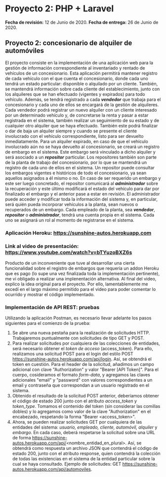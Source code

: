# Proyecto 2:  PHP + Laravel

**Fecha de revisión:** 12 de Junio de 2020.
**Fecha de entrega:** 26 de Junio de 2020.

## **Proyecto 2: concesionario de alquiler de automóviles**

El proyecto consiste en la implementación de una aplicación web para la gestión de información correspondiente al inventariado y rentado de vehículos de un concesionario.
Esta aplicación permitirá mantener registro de cada vehículo con el que cuenta el concesionario, donde cada uno tendrá un estado particular: disponible o alquilado por un cliente. También, se mantendrá información sobre cada cliente del establecimiento, junto con los alquileres que se han efectuado (vigentes y expirados) para todo vehículo. Además, se tendrá registrado a cada ***vendedor*** que trabaja para el concesionario y cada uno de ellos se encargará de la gestión de alquileres. Cada vendedor podrá registrar un nuevo alquiler con un cliente interesado por un determinado vehículo y, de concretarse la renta y pasar a estar registrada en el sistema, también realizar un seguimiento de su estado y de cualquier otro alquiler que se haya efectuado. También este podrá finalizar o dar de baja un alquiler siempre y cuando se presente el cliente involucrado con el vehículo correspondiente, listo para ser devuelto inmediatamente. Para un alquiler expirado, en caso de que el vehículo involucrado aún no se haya devuelto al concesionario, se creará un registro de embargo en el sistema. Este embargo será vinculado a dicho alquiler y será asociado a un ***repositor*** particular. Los repositores también son parte de la planta de trabajo del concesionario, por lo que se mantendrá un registro de cada uno de ellos en el sistema. Un repositor puede consultar los embargos vigentes e históricos de todo el concesionario, ya sean aquellos asignados a él mismo o no. En caso de ser requerido un embargo y este ser luego concretado, el repositor comunicará al ***administrador*** sobre la recuperación y este último modificará el estado del vehículo para dar por finalizado el embargo y el anterior pase a estar en revisión. El administrador puede acceder y modificar toda la información del sistema y, en particular, será quién pueda incorporar vehículos a la planta, sean nuevos o recuperados de un embargo.
Cada empleado de la planta, sea ***vendedor***, ***repositor*** o ***administrador***, tendrá una cuenta propia en el sistema. Cada uno se asignará un rol al momento de registrarse en el sistema.

### **Aplicación Heroku:** https://sunshine-autos.herokuapp.com

### **Link al video de presentación:** https://www.youtube.com/watch?v=bTYuzoBXZ6s 
Producto de un inconveniente que tuve al desarrollar una cierta funcionalidad sobre el registro de embargos que requería un addon Heroku que es pago (lo supe una vez finalizada toda la implementación pertinente), me vi obligado a realizar una implenentación alternativa. Al final del video, explico la idea original para el proyecto. Por ello, lamentablemente me excedí en el largo máximo permitido para el video para poder comentar lo ocurrido y mostrar el código implementado.

### **Implementación de API REST: pruebas**

Utilizando la aplicación Postman, es necesario llevar adelante los pasos siguientes para el comienzo de la prueba:

1. Se abre una nueva pestaña para la realización de solicitudes HTTP. Trabajaremos puntualmente con solicitudes de tipo GET y POST.
2. Para realizar solicitudes por cualquiera de las colecciones de entidades, será necesario obtener el *token de acceso* (access_token). Para ello, realizamos una solicitud POST para el login del estilo POST https://sunshine-autos.herokuapp.com/api/login. Así, se obtendrá el token en cuestión. Para el header de la solicitud, añadimos un campo adicional con clave "Authorization" y valor "Bearer [API Token]". Para el cuerpo, cosideramos el formato *form-data*, y agregamos las claves adicionales "email" y "password" con valores correspondientes a un email y contraseña que correspondan a un usuario registrado en el sistema.
3. Obtenido el resultado de la solicitud POST anterior, deberíamos obtener el código de estado 200 junto con el atributo *access_token* y *token_type*. Tomamos el contenido del token (sin considerar las comillas dobles) y lo agregamos como valor de la clave "Authorization" en el encabezado, respetando la forma "Bearer <access_token>".
4. Ahora, se pueden realizar solicitudes GET por cualquiera de las entidades del sistema: *usuario, empleado, cliente, automóvil, alquiler* y *embargo*. En cada caso, deberá respetarse la solicitud sobre una URL de forma https://sunshine-autos.herokuapp.com/api/<nombre_entidad_en_plural>. Así, se obtendrá como respuesta un archivo JSON que contendrá el código de estado 200, junto con el atributo response, quien contendrá la colección de todas las existencias en el sistema de la entidad particular sobre la cual se haya consultado. Ejemplo de solicitudes: GET https://sunshine-autos.herokuapp.com/api/automoviles.
